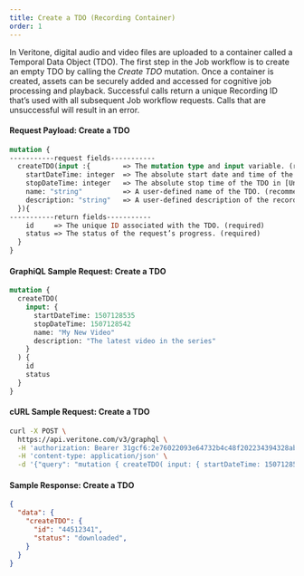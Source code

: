 ```yaml
---
title: Create a TDO (Recording Container)
order: 1
---
```


In Veritone, digital audio and video files are uploaded to a container
called a Temporal Data Object (TDO). The first step in the Job workflow
is to create an empty TDO by calling the *Create TDO* mutation. Once a
container is created, assets can be securely added and accessed for
cognitive job processing and playback. Successful calls return a unique
Recording ID that’s used with all subsequent Job workflow requests.
Calls that are unsuccessful will result in an error. 

#### Request Payload: Create a TDO
```graphql
mutation {
-----------request fields-----------
  createTDO(input :{        => The mutation type and input variable. (required)
    startDateTime: integer  => The absolute start date and time of the TDO in [Unix/Epoch](https://www.epochconverter.com/) timestamp format.  (required)
    stopDateTime: integer   => The absolute stop time of the TDO in [Unix/Epoch](https://www.epochconverter.com/) timestamp format. (required)
    name: "string"          => A user-defined name of the TDO. (recommended)
    description: "string"   => A user-defined description of the recording. (optional)
  }){
-----------return fields-----------
    id     => The unique ID associated with the TDO. (required)
    status => The status of the request’s progress. (required)
  }
}
```

#### GraphiQL Sample Request: Create a TDO
```graphql
mutation {
  createTDO(
    input: {
      startDateTime: 1507128535
      stopDateTime: 1507128542
      name: "My New Video"
      description: "The latest video in the series"
    }
  ) {
    id
    status
  }
}
```

#### cURL Sample Request: Create a TDO
```bash
curl -X POST \
  https://api.veritone.com/v3/graphql \
  -H 'authorization: Bearer 31gcf6:2e76022093e64732b4c48f202234394328abcf72d50e4981b8043a19e8d9baac' \
  -H 'content-type: application/json' \
  -d '{"query": "mutation { createTDO( input: { startDateTime: 1507128535, stopDateTime: 1507128542, name: \"My New Video\", description: \"The latest video in the series\" }) { id,  status } }" }'
```

#### Sample Response: Create a TDO 
```json
{
  "data": {
    "createTDO": {
      "id": "44512341",
      "status": "downloaded",
    }
  }
}
```
